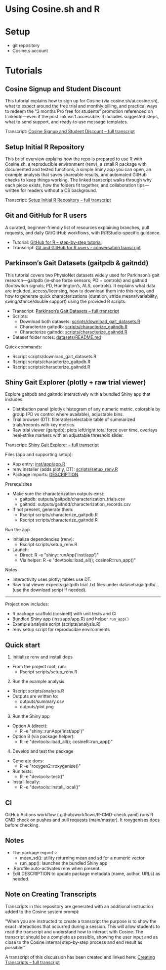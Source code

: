 # Using Cosine.sh and R

# Setup
- git repository
- Cosine.s account

# Tutorials

## Cosine Signup and Student Discount

This tutorial explains how to sign up for Cosine (via cosine.sh/ai.cosine.sh), what to expect around the free trial and monthly billing, and practical ways to redeem the “3 months Pro free for students” promotion referenced on LinkedIn—even if the post link isn’t accessible. It includes suggested steps, what to send support, and ready‑to‑use message templates.

Transcript: [Cosine Signup and Student Discount – full transcript](transcripts/cosine-signup.md)

## Setup Initial R Repository

This brief overview explains how the repo is prepared to use R with Cosine.sh: a reproducible environment (renv), a small R package with documented and tested functions, a simple Shiny app you can open, an example analysis that saves shareable results, and automated GitHub checks to keep things working. The linked transcript walks through why each piece exists, how the folders fit together, and collaboration tips—written for readers without a CS background.

Transcript: [Setup Initial R Repository – full transcript](transcripts/r-repository-setup.md)

## Git and GitHub for R users

A curated, beginner-friendly list of resources explaining branches, pull requests, and daily Git/GitHub workflows, with R/RStudio-specific guidance.

- Tutorial: [GitHub for R – step-by-step tutorial](github-for-r.md)
- Transcript: [Git and GitHub for R users – conversation transcript](transcripts/git-github-resources.md)

## Parkinson’s Gait Datasets (gaitpdb & gaitndd)

This tutorial covers two PhysioNet datasets widely used for Parkinson’s gait research—gaitpdb (in‑shoe force sensors; PD + controls) and gaitndd (footswitch signals; PD, Huntington’s, ALS, controls). It explains what data are included, access/licensing, how to download them into this repo, and how to generate quick characterizations (duration, stride means/variability, swing/stance/double support) using the provided R scripts.

- Transcript: [Parkinson’s Gait Datasets – full transcript](transcripts/pd-gait-datasets.md)
- Scripts:
  - Download both datasets: [scripts/download_gait_datasets.R](scripts/download_gait_datasets.R)
  - Characterize gaitpdb: [scripts/characterize_gaitpdb.R](scripts/characterize_gaitpdb.R)
  - Characterize gaitndd: [scripts/characterize_gaitndd.R](scripts/characterize_gaitndd.R)
- Dataset folder notes: [datasets/README.md](datasets/README.md)

Quick commands:
- Rscript scripts/download_gait_datasets.R
- Rscript scripts/characterize_gaitpdb.R
- Rscript scripts/characterize_gaitndd.R

## Shiny Gait Explorer (plotly + raw trial viewer)

Explore gaitpdb and gaitndd interactively with a bundled Shiny app that includes:
- Distribution panel (plotly): histogram of any numeric metric, colorable by group (PD vs control where available), adjustable bins.
- Trial browser (DT): filterable/selectable table of summarized trials/records with key metrics.
- Raw trial viewer (gaitpdb): plots left/right total force over time, overlays heel‑strike markers with an adjustable threshold slider.

Transcript: [Shiny Gait Explorer – full transcript](transcripts/shiny-gait-explorer.md)

Files (app and supporting setup):
- App entry: [inst/app/app.R](inst/app/app.R)
- renv installer (adds plotly, DT): [scripts/setup_renv.R](scripts/setup_renv.R)
- Package imports: [DESCRIPTION](DESCRIPTION)

Prerequisites
- Make sure the characterization outputs exist:
  - gaitpdb: outputs/gaitpdb/characterization_trials.csv
  - gaitndd: outputs/gaitndd/characterization_records.csv
- If not present, generate them:
  - Rscript scripts/characterize_gaitpdb.R
  - Rscript scripts/characterize_gaitndd.R

Run the app
- Initialize dependencies (renv):
  - Rscript scripts/setup_renv.R
- Launch:
  - Direct: R -e "shiny::runApp('inst/app')"
  - Via helper: R -e "devtools::load_all(); cosineR::run_app()"

Notes
- Interactivity uses plotly; tables use DT.
- Raw trial viewer expects gaitpdb trial .txt files under datasets/gaitpdb/... (use the download script if needed).

---

Project now includes:
- R package scaffold (cosineR) with unit tests and CI
- Bundled Shiny app (inst/app/app.R) and helper `run_app()`
- Example analysis script (scripts/analysis.R)
- renv setup script for reproducible environments

## Quick start

1) Initialize renv and install deps
- From the project root, run:
  - Rscript scripts/setup_renv.R

2) Run the example analysis
- Rscript scripts/analysis.R
- Outputs are written to:
  - outputs/summary.csv
  - outputs/plot.png

3) Run the Shiny app
- Option A (direct):
  - R -e "shiny::runApp('inst/app')"
- Option B (via package helper):
  - R -e "devtools::load_all(); cosineR::run_app()"

4) Develop and test the package
- Generate docs:
  - R -e "roxygen2::roxygenise()"
- Run tests:
  - R -e "devtools::test()"
- Install locally:
  - R -e "devtools::install_local()"

## CI

GitHub Actions workflow (.github/workflows/R-CMD-check.yaml) runs R CMD check on pushes and pull requests (main/master). It roxygenises docs before checking.

## Notes

- The package exports:
  - mean_sd(): utility returning mean and sd for a numeric vector
  - run_app(): launches the bundled Shiny app
- .Rprofile auto-activates renv when present.
- Edit DESCRIPTION to update package metadata (name, author, URLs) as needed.

## Note on Creating Transcripts

Transcripts in this repository are generated with an additional instruction added to the Cosine system prompt:

"When you are instructed to create a transcript the purpose is to show the exact interactions that occurred during a session.  This will allow students to read the transcript and understand how to interact with Cosine.  The transcript should be a complete as possible, showing the user input and as close to the Cosine internal step-by-step process and end result as possible."

A transcript of this discussion has been created and linked here: [Creating Transcripts – full transcript](transcripts/creating-transcripts.md)
